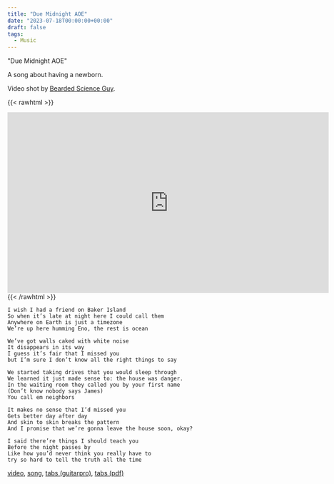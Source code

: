 ```yaml
---
title: "Due Midnight AOE"
date: "2023-07-18T00:00:00+00:00"
draft: false
tags:
  - Music
---
```

"Due Midnight AOE"

A song about having a newborn.

Video shot by [Bearded Science Guy](https://www.youtube.com/channel/UCJv7SB7pw5YzW6mdyV0ktdw).

{{< rawhtml >}}
<iframe width="720" height="405" src="https://www.youtube-nocookie.com/embed/xtZMacH_UuM" title="YouTube video player" frameborder="0" allow="accelerometer; autoplay; clipboard-write; encrypted-media; gyroscope; picture-in-picture; web-share" allowfullscreen></iframe>
{{< /rawhtml >}}

```none
I wish I had a friend on Baker Island
So when it’s late at night here I could call them
Anywhere on Earth is just a timezone
We’re up here humming Eno, the rest is ocean

We’ve got walls caked with white noise
It disappears in its way
I guess it’s fair that I missed you
but I’m sure I don’t know all the right things to say

We started taking drives that you would sleep through
We learned it just made sense to: the house was danger.
In the waiting room they called you by your first name
(Don’t know nobody says James)
You call em neighbors

It makes no sense that I’d missed you
Gets better day after day 
And skin to skin breaks the pattern
And I promise that we’re gonna leave the house soon, okay?

I said there’re things I should teach you
Before the night passes by 
Like how you’d never think you really have to 
try so hard to tell the truth all the time
```

[video](https://drive.google.com/file/d/19tI-u83r_Q5yCJvsKqVe70O_G3I1J2_Z/view?usp=sharing), [song](/media/brady-due-midnight-aoe.mp3), [tabs (guitarpro)](/media/due-midnight-aoe.gp), [tabs (pdf)](/media/due-midnight-aoe.pdf)

